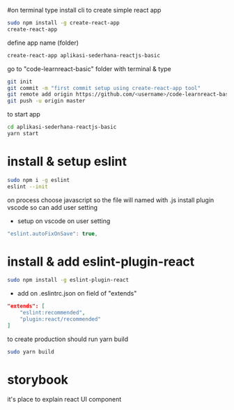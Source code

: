 #on terminal type
install cli to create simple react app
```sh
sudo npm install -g create-react-app
create-react-app
```

define app name (folder)
```sh 
create-react-app aplikasi-sederhana-reactjs-basic

```

go to "code-learnreact-basic" folder with terminal & type
```sh
git init
git commit -m "first commit setup using create-react-app tool"
git remote add origin https://github.com/<username>/code-learnreact-basic.git
git push -u origin master
```

to start app 
```sh
cd aplikasi-sederhana-reactjs-basic
yarn start
```

# install & setup eslint
```sh
sudo npm i -g eslint
eslint --init
```

on process choose javascript so the file will named with .js
install plugin vscode so can add user setting

* setup on vscode  on user setting
```js 
"eslint.autoFixOnSave": true,
```

# install & add eslint-plugin-react
```sh
sudo npm install -g eslint-plugin-react
```

* add on .eslintrc.json on field of "extends"
```json
"extends": [
    "eslint:recommended",
    "plugin:react/recommended"
]
```

to create production should run yarn build
```sh
sudo yarn build
```

# storybook
it's place to explain react UI component


